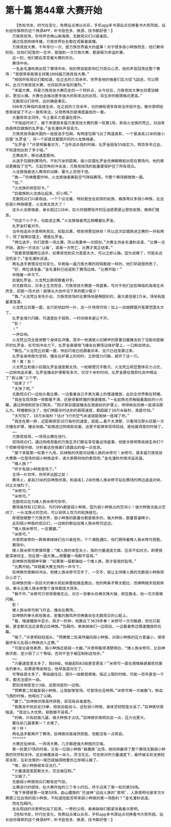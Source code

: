 # 第十篇 第44章 大赛开始
        【告知书友，时代在变化，免费站点难以长存，手机app多书源站点切换看书大势所趋，站长给你推荐的这个换源APP，听书音色多、换源、找书都好使！】
       万族竞技场，欢呼声仿佛山崩海啸，无数观众们兴奋雀跃。
       通过信息网络传播，万族世界处处都在观看着直播。
       万族竞技大赛，千年举行一次，是万族世界最大的盛事！对于很多弱小种族而言，他们寿命较短，在他们短暂的一生中，能碰到一次万族大赛，都是极为幸运的事。
       这一刻，他们都在享受着大赛的欢乐。
       赛场中央。
       一名金毛潘秋族出现了赛场中央，他的笑容能影响亿万观众心灵，他的声音回荡在整个赛场：“我很荣幸能够主持第1008届万族竞技大赛。”
       “相信所有观众们都知道，在过去的三百余年，世界各地的强者们实力突飞勐进。可以预料，此次万族竞技大赛，也将前所未有的激烈。”
       “本届大赛，将是万族竞技大赛历史的一个转折点，从今往后，万族竞技大赛也将更加精彩，更加火爆。大赛也会推动更多强大的炼体法的出现，将生命的极限推向更高。”
       无数观众们欢呼，这的确是事实。
       500多万降临的高维生命，在之前的三百余年，也的确有很多炼体法传授开去。像许景明给景家就留了不止一套炼体法，父母修炼的是难度最低的一套。
       大量炼体法流传，令土着实力普遍在提升。
       “不拖延时间了，接下来便是本届万族竞技大赛的第一轮第1场，来自火龙族的梵丘，对战来自森林巨猿族的劜罗金。”金毛潘秋声音高亢。
       万族竞技场最外围的一座座选手包厢，有两座包厢飞出了两道身影，一个是身高12米的瘦小巨猿‘劜罗金’，另一个却是双翼展开的的火龙族强者。
       “劜罗金？”许景明看着对方，“当年追杀我的时候，劜罗金就有55级实力，两百多年过去，不知道他达到了多少级。”
       正赛选手，移动速度极快。
       从选手包厢到赛场内，不到万米的距离，瘦小巨猿劜罗金仿佛瞬移般出现在赛场内，他的移动更撕裂了空气，引起恐怖的冲击波，万族竞技场的能量罩保护住了所有观众。
       火龙族强者进入赛场的动静，要大上百倍千倍。
       “轰——”仿佛春雷炸响，火龙族强者撕裂空气降临赛场，令整个赛场都微微一震。
       “哇。”
       “火龙族的体型好大。”
       “巨猿族和火龙族比起来，好小啊。”
       无数观众们兴奋观战，一个个议论着，特别是坐在前排的蚁族、蜂族等众多弱小种族，在这些弱小种族眼里，火龙族太庞大了！
       这头火龙族强者，身长超过110米，巨大的翅膀张开的压迫感更是让那些蚁族、蜂族们窒息。
       “你这个小个子，也能进正赛。”火龙族强者梵丘俯瞰着劜罗金。
       劜罗金盯着对手。
       当年他追杀许景明失败后，知耻后勇，修炼得更加拼命！所以这次巨猿族进正赛的一共有两个，除了独臂巨猿王，便是劜罗金。
       “两位选手，你们是第一场比赛，所以我重申一次规则。”大赛主持金毛潘秋说道，“比赛一旦开始，直到一方说出‘认输’，或者一方死亡，比赛才真正结束。”
       “我善意提醒两位选手，如果感觉到实力差距太大，可以立即认输。因为说晚了，可能永远没机会了。”金毛潘秋说道。
       两名选手表情没任何变化，毕竟每一届万族大赛的规矩都是一样的，他们早就很熟悉了。
       “好，两位请准备。”金毛潘秋已经退到了赛场边缘，“比赛开始！”
       伴随着一声令下。
       巨猿劜罗金、火龙梵丘都观察着对手。
       对无数观众，对本土生灵而言，万族竞技大赛是一场盛事。可对于他们这些降临的高维生命而言，却是一场大劫！能够从大劫中活下来的极少极少！
       “轰。”火龙梵丘率先扑出，万族竞技场的比赛场地是椭圆形的，最大直径是1万米，场地有能量罩笼罩。
       火龙梵丘双翼一震，龙爪抓地勐然一扑，这一扑快得可怕！加上一双翅膀展开笼罩范围太大了。
       劜罗金竭力闪躲，可速度处于弱势，一时间根本避让不开。
       “彭！
       ！”
       一声巨响。
       火龙梵丘完全是用整个身体在冲撞，其中一侧满是火红鳞甲的厚重羽翼撞击到了没能彻底躲开的劜罗金，在可怕冲击力下，劜罗金直接倒飞撞击在赛场边缘护罩上，一口鲜血喷出。
       “撕拉。”火龙梵丘双翼一震，快如闪电已经跟着杀来，龙爪已经笼罩过来。
       劜罗金身体颇为坚韧，撞击在护罩上的同时，立即借力闪躲，避开了这一爪。
       呼！轰！彭！
       火龙梵丘和瘦小巨猿劜罗金速度都太快，一眨眼便交手数次，火龙梵丘明显整体实力占优，一边倒地追杀着，劜罗金撞击护罩都有多次，仅仅十余秒时间，劜罗金便在狼狈吐血中喊出了‘我认输’三个字。
       “结束了？”
       “太快了吧。”
       无数观众们一边抬头看比赛，一边看着自己手表光幕上的慢速播放，此刻全世界都在转播。
       “我坐在现场第一排都看不清，还是得看转播的慢速播放。”一名蚁族无奈触碰着面前的小光幕，通过网络和好友们联系，“刚才那巨猿就撞击在我面前的护罩上，喷得鲜血仿佛一座湖泊那么大。转播都标注了，他们俩厮杀时达到的极限速度，都超越了10万米每秒，真是可怕。”
       “太可怕了，10万米每秒？估计飞行的空气余波就能毁掉一座城了吧。”
       “我坐在第一排，近距离感受10万每秒的速度，就是……看不太清楚，只看得见那头巨猿一次次撞击护罩，撞击地面。”蚁族透过网络叙说着，这辈子能够来现场观战，是他最得意的时候了。
       ……
       万族竞技场，一场场比赛在进行。
       现场观众们，通过网络观看的万族生灵们都在享受着这场盛事，但是许景明等高维生命们个个观察得很仔细，分析着这些强者们透露出的每一点信息。
       “接下来是第一轮第十九场，巨神族的伏南对战矮人族的米修可！米修可，是本届万族竞技大赛第一位登场的弱小种族选手，请大家期待他的表现吧。”金毛潘秋热情洋溢说道。
       “矮人族？”
       “终于有弱小种族登场了。”
       全场一片欢呼，欢呼声远超之前！
       赛场上，身高33米的巨神族伏南，和身高1.2米的矮人族米修可站在赛场的两边遥遥对峙，对比太强烈了。
       “米修可。”
       “米修可。”
       无数观众在为矮人族米修可欢呼。
       赛场虽然有1亿观众，可约99%都是弱小种族，因为弱小种族占的空间小！强大种族太能占空间了，一头龙族占的空间，可以安排上百万的蚁族座位。
       即便放眼整个万族世界，弱小种族的数量也都是极多的，强大种族，数量普遍稀少。
       此刻弱小种族的观众们，一边倒的都站在矮人族米修可这边。
       “矮人族米修可，一定要赢。”
       “米修可。”
       许景明身旁的一群弟弟妹妹们也兴奋狂热，个个满脸通红，他们期待着矮人族米修可获胜。
       赛场中。
       矮人族米修可表情郑重：“矮人族的体型太小，我的力量速度方面，应该不如对方。即便我是深渊领主，但在第一届大赛……想要赢一场都不容易。”
       巨神族伏南眼神平静：“如果第一届都输给一个矮人族，那才是我的耻辱。”
       “比赛开始。”伴随着大赛主持的一声令下。
       巨神族伏南瞬间冲出，和矮人族米修可交手了，一交手，就让主持矮人族的无数弱小种族观众心凉了。
       巨神族伏南一双巨大的拳头宛如奔雷般接连轰出，他的两条手臂太粗壮，仿佛两根天柱般挥动，拳头比矮人族米修整个身体都庞大得多。
       “躲不开。”米修可只觉得艰难无比，对方一双拳头仿佛天降大锤，疯狂轰击，他一次次艰难闪躲。
       彭！
       矮人族米修可倒飞开去，撞击在赛场。
       巨神族的拳头疯狂轰击，密集的轰鸣声仿佛轰击在无数观众的心脏上。
       “看，慢速播放中显示，刚才一秒钟，他轰出了3639多拳！米修可一次次躲避，但也只能躲，甚至都无法近身靠近巨神族。”包厢内，弟弟妹妹们一边观战，一边看着旁边慢速播放的光幕。
       “输了。”许景明轻轻摇头，“预赛第二轮虽然偏向弱小种族，对弱小种族的压力普遍小，使得最终有九名弱小种族进入正赛。”
       “可是论身体素质，弱小种族还是弱一大截。”许景明看得清楚明白，“矮人族米修可，比巨神族伏南，至少弱了三个等级。否则不至于被压制到这地步。”
       ……
       “力量速度差太多了，我60级，他最起码63级甚至更高！”米修可一直在艰难躲避着疯狂轰击的拳头，如果是等级相当，他早就虐对方了。
       可等级差太多了，等级越往后，提升一级都很艰难。临近上限的时候，可能一百年甚至一千年，都无法提升一级。
       更别说相差至少3级，这是彻底的一边倒。
       “预赛第二轮偏爱弱小种族，让我能够登场。可登场也没用啊。”米修可再一次被轰飞，鲜血飞溅的时候，他喊出了认输。
       “赢了。”巨神族伏南虽然获胜，却没有丝毫喜色。
       “我轰击中他足足25拳，他依旧能战斗。这些弱小种族，身体坚韧程度太高了。”巨神族伏南暗道，“我这么大优势，获胜都不容易。”
       “的确，只有前面几届，强大种族才占优。”巨神族伏南明白这一点，压力也更大。
       要在前几届拿第一？太难了。
       呼！呼！
       两名选手都离开了赛场，巨神族伏南虽然获胜，但都没有一点笑容。
       ******
       大赛还在继续，一场场大赛，几乎都是强大种族的交锋。
       第一轮第37场的时候，又有一位弱小种族‘蛛魔族’出场，她同样赢得了整个赛场无数弱小种族的欢呼和支持。这女蛛魔身高一米九，灵活无比，可在绝对的力量速度下，最终被五彩龙族轻易击败，五彩龙族的一尾巴就抽得她重伤立即喊认输了。
       “唉，弱小种族根本没法打。”
       “力量速度差距都太大，完全被压制。”
       “又输了。”
       无数弱小种族观众们都有些气馁。
       比赛进行的很快，在大赛开始的三个多小时后，终于迎来了第一轮的第59场。
       “接下来便是第一轮第59场，由山魔族的‘巴迪神’迎战人族的‘景明’，人族景明也是本次大赛第三位出场的弱小种族，不知道他能否带来弱小种族的第一场胜利？”金毛潘秋说道。
       而在包厢内。
       坐在观战的许景明也站了起来，一旁的父母、弟弟妹妹们都紧张看着许景明。
       【告知书友，时代在变化，免费站点难以长存，手机app多书源站点切换看书大势所趋，站长给你推荐的这个换源APP，听书音色多、换源、找书都好使！】